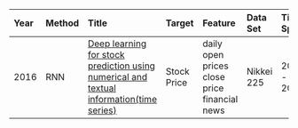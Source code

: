 Year|Method|Title|Target|Feature|Data Set|Time Span|Evaluation|
|:--|:---- |:----|:-----|:------|:-------|:--------|:---------|
2016 |RNN |[Deep learning for stock prediction using numerical and textual information(time series)](https://ieeexplore.ieee.org/stamp/stamp.jsp?tp=&arnumber=7550882) |Stock Price |daily open prices close price financial news |Nikkei 225 |2001 - 2008 |strategy proposed by Lavrenko et al.
